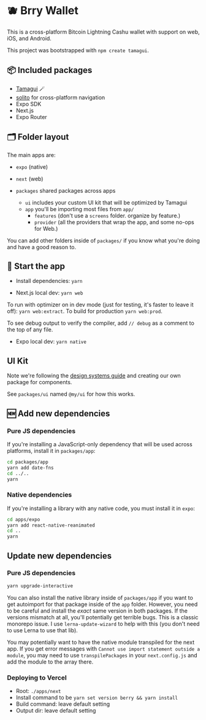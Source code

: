 # 🫐 Brry Wallet

This is a cross-platform Bitcoin Lightning Cashu wallet with support on web, iOS, and Android.


This project was bootstrapped with `npm create tamagui`.

## 📦 Included packages

- [Tamagui](https://tamagui.dev) 🪄
- [solito](https://solito.dev) for cross-platform navigation
- Expo SDK
- Next.js
- Expo Router

## 🗂 Folder layout

The main apps are:

- `expo` (native)
- `next` (web)

- `packages` shared packages across apps
  - `ui` includes your custom UI kit that will be optimized by Tamagui
  - `app` you'll be importing most files from `app/`
    - `features` (don't use a `screens` folder. organize by feature.)
    - `provider` (all the providers that wrap the app, and some no-ops for Web.)

You can add other folders inside of `packages/` if you know what you're doing and have a good reason to.

## 🏁 Start the app

- Install dependencies: `yarn`

- Next.js local dev: `yarn web`

To run with optimizer on in dev mode (just for testing, it's faster to leave it off): `yarn web:extract`. To build for production `yarn web:prod`.

To see debug output to verify the compiler, add `// debug` as a comment to the top of any file.

- Expo local dev: `yarn native`

## UI Kit

Note we're following the [design systems guide](https://tamagui.dev/docs/guides/design-systems) and creating our own package for components.

See `packages/ui` named `@my/ui` for how this works.

## 🆕 Add new dependencies

### Pure JS dependencies

If you're installing a JavaScript-only dependency that will be used across platforms, install it in `packages/app`:

```sh
cd packages/app
yarn add date-fns
cd ../..
yarn
```

### Native dependencies

If you're installing a library with any native code, you must install it in `expo`:

```sh
cd apps/expo
yarn add react-native-reanimated
cd ..
yarn
```

## Update new dependencies

### Pure JS dependencies

```sh
yarn upgrade-interactive
```

You can also install the native library inside of `packages/app` if you want to get autoimport for that package inside of the `app` folder. However, you need to be careful and install the _exact_ same version in both packages. If the versions mismatch at all, you'll potentially get terrible bugs. This is a classic monorepo issue. I use `lerna-update-wizard` to help with this (you don't need to use Lerna to use that lib).

You may potentially want to have the native module transpiled for the next app. If you get error messages with `Cannot use import statement outside a module`, you may need to use `transpilePackages` in your `next.config.js` and add the module to the array there.

### Deploying to Vercel

- Root: `./apps/next`
- Install command to be `yarn set version berry && yarn install`
- Build command: leave default setting
- Output dir: leave default setting
